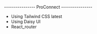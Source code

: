

----------------  ProConnect  ---------------- 

- Using Tailwind CSS latest
- Using Daisy UI
- React_router 